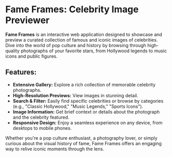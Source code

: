 # Fame Frames: Celebrity Image Previewer

**Fame Frames** is an interactive web application designed to showcase and preview a curated collection of famous and iconic images of celebrities. Dive into the world of pop culture and history by browsing through high-quality photographs of your favorite stars, from Hollywood legends to music icons and public figures.

## Features:

*   **Extensive Gallery:** Explore a rich collection of memorable celebrity photographs.
*   **High-Resolution Previews:** View images in stunning detail.
*   **Search & Filter:** Easily find specific celebrities or browse by categories (e.g., "Classic Hollywood," "Music Legends," "Sports Icons").
*   **Image Information:** Get brief context or details about the photograph and the celebrity featured.
*   **Responsive Design:** Enjoy a seamless experience on any device, from desktops to mobile phones.

Whether you're a pop culture enthusiast, a photography lover, or simply curious about the visual history of fame, Fame Frames offers an engaging way to relive iconic moments through the lens.